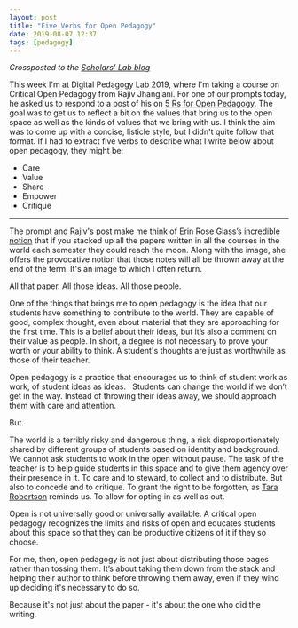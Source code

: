 ```yaml
---
layout: post
title: "Five Verbs for Open Pedagogy"
date: 2019-08-07 12:37
tags: [pedagogy]
---
```


*Crossposted to the [Scholars' Lab blog](https://scholarslab.lib.virginia.edu/blog/five-verbs-for-open-pedagogy)*

This week I'm at Digital Pedagogy Lab 2019, where I'm taking a course on Critical Open Pedagogy from Rajiv Jhangiani. For one of our prompts today, he asked us to respond to a post of his on [5 Rs for Open Pedagogy](http://thatpsychprof.com/5rs-for-open-pedagogy/). The goal was to get us to reflect a bit on the values that bring us to the open space as well as the kinds of values that we bring with us. I think the aim was to come up with a concise, listicle style, but I didn't quite follow that format. If I had to extract five verbs to describe what I write below about open pedagogy, they might be:

* Care
* Value
* Share
* Empower
* Critique

***

The prompt and Rajiv's post make me think of Erin Rose Glass’s [incredible notion](https://commons.gc.cuny.edu/papers/45249/) that if you stacked up all the papers written in all the courses in the world each semester they could reach the moon. Along with the image, she offers the provocative notion that those notes will all be thrown away at the end of the term. It's an image to which I often return.

All that paper. All those ideas. All those people.

One of the things that brings me to open pedagogy is the idea that our students have something to contribute to the world. They are capable of good, complex thought, even about material that they are approaching for the first time. This is a belief about their ideas, but it’s also a comment on their value as people. In short, a degree is not necessary to prove your worth or your ability to think. A student's thoughts are just as worthwhile as those of their teacher.

Open pedagogy is a practice that encourages us to think of student work as work, of student ideas as ideas.   Students can change the world if we don’t get in the way. Instead of throwing their ideas away, we should approach them with care and attention.

But.

The world is a terribly risky and dangerous thing, a risk disproportionately shared by different groups of students based on identity and background. We cannot ask students to work in the open without pause. The task of the teacher is to help guide students in this space and to give them agency over their presence in it. To care and to steward, to collect and to distribute. But also to concede and to critique. To grant the right to be forgotten, as [Tara Robertson](http://tararobertson.ca/2016/oob/) reminds us. To allow for opting in as well as out.

Open is not universally good or universally available. A critical open pedagogy recognizes the limits and risks of open and educates students about this space so that they can be productive citizens of it if they so choose.

For me, then, open pedagogy is not just about distributing those pages rather than tossing them. It’s about taking them down from the stack and helping their author to think before throwing them away, even if they wind up deciding it's necessary to do so.

Because it's not just about the paper - it's about the one who did the writing.
